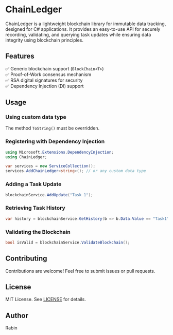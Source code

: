 ﻿# ChainLedger

ChainLedger is a lightweight blockchain library for immutable data tracking, designed for C# applications. It provides an easy-to-use API for securely recording, validating, and querying task updates while ensuring data integrity using blockchain principles.

## Features
✅ Generic blockchain support (`BlockChain<T>`)  
✅ Proof-of-Work consensus mechanism  
✅ RSA digital signatures for security  
✅ Dependency Injection (DI) support  

## Usage
### Using custom data type
The method ```ToString()``` must be overridden.

### Registering with Dependency Injection
```csharp
using Microsoft.Extensions.DependencyInjection;
using ChainLedger;

var services = new ServiceCollection();
services.AddChainLedger<string>(); // or any custom data type
```
### Adding a Task Update
```csharp
blockchainService.AddUpdate("Task 1");
```

### Retrieving Task History
```csharp
var history = blockchainService.GetHistory(b => b.Data.Value == "Task1");
```

### Validating the Blockchain
```csharp
bool isValid = blockchainService.ValidateBlockchain();
```

## Contributing
Contributions are welcome! Feel free to submit issues or pull requests.

## License
MIT License. See [LICENSE](LICENSE) for details.

## Author
Rabin
